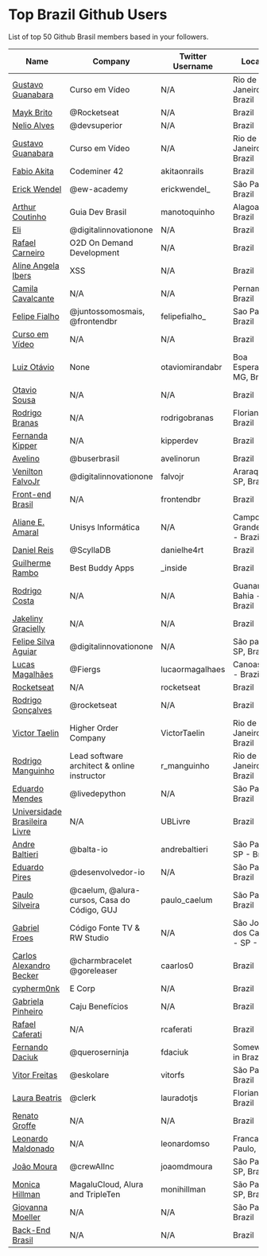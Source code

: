 # Top Brazil Github Users

List of top 50 Github Brasil members based in your followers.

<!-- START TOP USERS -->
| Name | Company | Twitter Username | Location | Repositories |
|------|---------|------------------|----------|--------------|
| [Gustavo Guanabara](https://github.com/gustavoguanabara) | Curso em Vídeo | N/A | Rio de Janeiro, Brazil | 7 |
| [Mayk Brito](https://github.com/maykbrito) | @Rocketseat  | N/A | Brazil | 141 |
| [Nelio Alves](https://github.com/acenelio) | @devsuperior  | N/A | Brazil | 286 |
| [Gustavo Guanabara](https://github.com/professorguanabara) | Curso em Vídeo | N/A | Rio de Janeiro, Brazil | 6 |
| [Fabio Akita](https://github.com/akitaonrails) | Codeminer 42 | akitaonrails | Brazil | 118 |
| [Erick Wendel](https://github.com/ErickWendel) | @ew-academy  | erickwendel_ | São Paulo - Brazil | 313 |
| [Arthur Coutinho](https://github.com/arthurspk) | Guia Dev Brasil | manotoquinho | Alagoas, Brazil | 161 |
| [Eli](https://github.com/elidianaandrade) | @digitalinnovationone | N/A | Brazil | 7 |
| [Rafael Carneiro](https://github.com/Rafaelmdcarneiro) | O2D On Demand Development | N/A | Brazil | 268 |
| [Aline Angela Ibers](https://github.com/alineai18) | XSS | N/A | Brazil | 4 |
| [Camila Cavalcante](https://github.com/cami-la) | N/A | N/A | Pernambuco, Brazil | 163 |
| [Felipe Fialho](https://github.com/felipefialho) | @juntossomosmais, @frontendbr  | felipefialho_ | Sao Paulo - Brazil | 35 |
| [Curso em Vídeo](https://github.com/cursoemvideo) | N/A | N/A | Brazil | 5 |
| [Luiz Otávio](https://github.com/luizomf) | None | otaviomirandabr | Boa Esperança, MG, Brazil | 99 |
| [Otavio Sousa](https://github.com/otaviossousa) | N/A | N/A | Brazil | 36 |
| [Rodrigo Branas](https://github.com/rodrigobranas) | N/A | rodrigobranas | Florianópolis, Brazil | 284 |
| [Fernanda Kipper](https://github.com/Fernanda-Kipper) | N/A | kipperdev | Brazil | 77 |
| [Avelino](https://github.com/avelino) | @buserbrasil | avelinorun | Brazil | 223 |
| [Venilton FalvoJr](https://github.com/falvojr) | @digitalinnovationone | falvojr | Araraquara-SP, Brazil | 62 |
| [Front-end Brasil](https://github.com/frontendbr) | N/A | frontendbr | Brazil | 15 |
| [Aliane E. Amaral](https://github.com/AlianeAmaral) | Unisys Informática | N/A | Campo Grande, MS - Brazil | 25 |
| [Daniel Reis](https://github.com/danielhe4rt) | @ScyllaDB  | danielhe4rt | Brazil | 195 |
| [Guilherme Rambo](https://github.com/insidegui) | Best Buddy Apps | _inside | Brazil | 206 |
| [Rodrigo Costa](https://github.com/Rodrigo-Cn) | N/A | N/A | Guanambi - Bahia - Brazil | 33 |
| [Jakeliny Gracielly](https://github.com/jakeliny) | N/A | N/A | Brazil | 15 |
| [Felipe Silva Aguiar](https://github.com/felipeAguiarCode) | @digitalinnovationone | N/A | São paulo - SP, Brazil | 56 |
| [Lucas Magalhães](https://github.com/lucasrmagalhaes) | @Fiergs | lucaormagalhaes | Canoas, RS - Brazil | 174 |
| [Rocketseat](https://github.com/Rocketseat) | N/A | rocketseat | Brazil | 32 |
| [Rodrigo Gonçalves](https://github.com/orodrigogo) | @rocketseat | N/A | Brazil | 199 |
| [Victor Taelin](https://github.com/VictorTaelin) | Higher Order Company | VictorTaelin | Rio de Janeiro, Brazil | 238 |
| [Rodrigo Manguinho](https://github.com/rmanguinho) | Lead software architect & online instructor | r_manguinho | Rio de Janeiro, Brazil | 11 |
| [Eduardo Mendes](https://github.com/dunossauro) | @livedepython | N/A | São Paulo, Brazil | 183 |
| [Universidade Brasileira Livre](https://github.com/Universidade-Livre) | N/A | UBLivre | Brazil | 16 |
| [Andre Baltieri](https://github.com/andrebaltieri) | @balta-io | andrebaltieri | São Paulo, SP - Brazil | 410 |
| [Eduardo Pires](https://github.com/EduardoPires) | @desenvolvedor-io  | N/A | São Paulo - Brazil | 56 |
| [Paulo Silveira](https://github.com/peas) | @caelum, @alura-cursos, Casa do Código, GUJ  | paulo_caelum | São Paulo, Brazil | 16 |
| [Gabriel Froes](https://github.com/gabrielfroes) | Código Fonte TV & RW Studio | N/A | São José dos Campos - SP - Brazil | 32 |
| [Carlos Alexandro Becker](https://github.com/caarlos0) | @charmbracelet @goreleaser | caarlos0 | Brazil | 107 |
| [cypherm0nk](https://github.com/cypherm0nk) | E Corp | N/A | Brazil | 10 |
| [Gabriela Pinheiro](https://github.com/SpruceGabriela) | Caju Benefícios | N/A | Brazil | 50 |
| [Rafael Caferati](https://github.com/rcaferati) | N/A | rcaferati | Brazil | 6 |
| [Fernando Daciuk](https://github.com/fdaciuk) | @queroserninja | fdaciuk | Somewhere in Brazil | 202 |
| [Vitor Freitas](https://github.com/vitorfs) | @eskolare | vitorfs | São Paulo, Brazil | 46 |
| [Laura Beatris](https://github.com/LauraBeatris) | @clerk | lauradotjs | Florianópolis, Brazil | 118 |
| [Renato Groffe](https://github.com/renatogroffe) | N/A | N/A | Brazil | 1566 |
| [Leonardo Maldonado](https://github.com/leonardomso) | N/A | leonardomso | Franca, São Paulo, Brazil | 57 |
| [João Moura](https://github.com/joaomdmoura) | @crewAIInc | joaomdmoura | São Paulo, SP, Brazil | 72 |
| [Monica Hillman](https://github.com/MonicaHillman) | MagaluCloud, Alura and TripleTen | monihillman | São Paulo - SP, Brazil | 68 |
| [Giovanna Moeller](https://github.com/giovannamoeller) | N/A | N/A | São Paulo, Brazil | 47 |
| [Back-End Brasil](https://github.com/backend-br) | N/A | N/A | Brazil | 9 |
<!-- END TOP USERS -->
